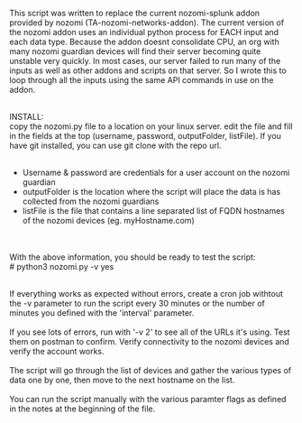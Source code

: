 This script was written to replace the current nozomi-splunk addon provided by nozomi (TA-nozomi-networks-addon).  The current version of the nozomi addon uses an individual python process for EACH input and each data type.   Because the addon doesnt consolidate CPU, an org with many nozomi guardian devices will find their server becoming quite unstable very quickly.  In most cases, our server failed to run many of the inputs as well as other addons and scripts on that server.  So I wrote this to loop through all the inputs using the same API commands in use on the addon.  <br><br>

INSTALL: <br>
copy the nozomi.py file to a location on your linux server.  edit the file and fill in the fields at the top (username, password, outputFolder, listFile).  If you have git installed, you can use git clone with the repo url. <br><br>
<ul>
  <li>Username & password are credentials for a user account on the nozomi guardian</li>
  <li>outputFolder is the location where the script will place the data is has collected from the nozomi guardians</li>
  <li>listFile is the file that contains a line separated list of FQDN hostnames of the nozomi devices (eg.  myHostname.com)</li>
  </ul>
  <br><br>
With the above information, you should be ready to test the script:<br>
# python3 nozomi.py -v yes<br><br>

If everything works as expected without errors, create a cron job withtout the -v parameter to run the script every 30 minutes or the number of minutes you defined with the 'interval' parameter.  <br><br>
If you see lots of errors, run with '-v 2' to see all of the URLs it's using.  Test them on postman to confirm.  Verify connectivity to the nozomi devices and verify the account works.  <br><br>
The script will go through the list of devices and gather the various types of data one by one, then move to the next hostname on the list.   <br><br>
You can run the script manually with the various paramter flags as defined in the notes at the beginning of the file.<br><br>
